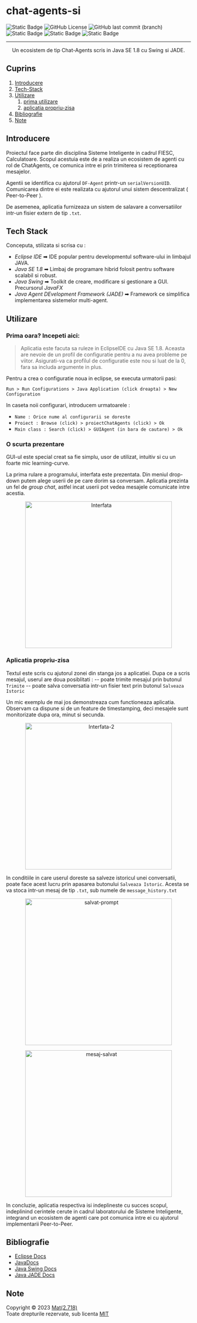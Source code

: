 # chat-agents-si

![Static Badge](https://img.shields.io/badge/authors-Mat(2.718)i-93c6d6)
![GitHub License](https://img.shields.io/github/license/matei-george/chat-agents-si)
![GitHub last commit (branch)](https://img.shields.io/github/last-commit/matei-george/chat-agents-si/main)
![Static Badge](https://img.shields.io/badge/language-Java-82aeb1)
![Static Badge](https://img.shields.io/badge/built_with-Java_Swing-ffb997)
![Static Badge](https://img.shields.io/badge/built_with-JADE-ffb997)

----
<p align="center">
Un ecosistem de tip Chat-Agents scris in Java SE 1.8 cu Swing si JADE.
</p>

## Cuprins
1. [Introducere](#introducere)
2. [Tech-Stack](#tech-stack)
3. [Utilizare](#utilizare)
    1. [prima utilizare](#prima-oara-incepeti-aici)
    2. [aplicatia propriu-zisa](#aplicatia-propriu-zisa)
5. [Bibliografie](#bibliografie)
6. [Note](#note)

## Introducere
Proiectul face parte din disciplina Sisteme Inteligente in cadrul FIESC, Calculatoare. Scopul acestuia este de a realiza un ecosistem de agenti cu rol de ChatAgents, ce comunica intre ei prin trimiterea si receptionarea mesajelor.

Agentii se identifica cu ajutorul `DF-Agent` printr-un `serialVersionUID`. Comunicarea dintre ei este realizata cu ajutorul unui sistem descentralizat ( Peer-to-Peer ).

De asemenea, aplicatia furnizeaza un sistem de salavare a conversatiilor intr-un fisier extern de tip `.txt`. 

## Tech Stack

Conceputa, stilizata si scrisa cu :

- *Eclipse IDE* ➡ IDE popular pentru developmentul software-ului in limbajul JAVA.
- *Java SE 1.8* ➡ Limbaj de programare hibrid folosit pentru software scalabil si robust.
- *Java Swing* ➡ Toolkit de creare, modificare si gestionare a GUI. Precursorul *JavaFX*
-  *Java Agent DEvelopment Framework (JADE)* ➡ Framework ce simplifica implementarea sistemelor multi-agent.

## Utilizare

### Prima oara? Incepeti aici:
> Aplicatia este facuta sa ruleze in EclipseIDE cu Java SE 1.8. Aceasta are nevoie de un profil de configuratie pentru a nu avea probleme pe viitor. Asigurati-va ca profilul de configuratie este nou si luat de la 0, fara sa includa argumente in plus. 

Pentru a crea o configuratie noua in eclipse, se executa urmatorii pasi:

 `Run > Run Configurations > Java Application (click dreapta) > New Configuration`

In caseta noii configurari, introducem urmatoarele :

- `Name : Orice nume al configurarii se doreste`
- `Proiect : Browse (click) > proiectChatAgents (click) > Ok`
- `Main class : Search (click) > GUIAgent (in bara de cautare) > Ok`

### O scurta prezentare
GUI-ul este special creat sa fie simplu, usor de utilizat, intuitiv si cu un foarte mic learning-curve.

La prima rulare a programului, interfata este prezentata. Din meniul drop-down putem alege userii de pe care dorim sa conversam. Aplicatia prezinta un fel de *group chat*, astfel incat userii pot vedea mesajele comunicate intre acestia.
<p align="center">
	<img src="https://i.ibb.co/2KNF9tq/Interfata.png" alt="Interfata" 		border="0" width=400;>
</p>

### Aplicatia propriu-zisa
Textul este scris cu ajutorul zonei din stanga jos a aplicatiei. Dupa ce a scris mesajul, userul are doua posiblitati :
-- poate trimite mesajul prin butonul `Trimite`
-- poate salva conversatia intr-un fisier text prin butonul `Salveaza Istoric`

Un mic exemplu de mai jos demonstreaza cum functioneaza aplicatia. Observam ca dispune si de un feature de timestamping, deci mesajele sunt monitorizate dupa ora, minut si secunda.
<p align="center">
<img src="https://i.ibb.co/3TvSZgx/Interfata-2.png" alt="Interfata-2" border="0" width=400;>
</p>

In conditiile in care userul doreste sa salveze istoricul unei conversatii, poate face acest lucru prin apasarea butonului `Salveaza Istoric`. Acesta se va stoca intr-un mesaj de tip `.txt`, sub numele de `message_history.txt`
<p align="center">
<img src="https://i.ibb.co/5WTBMZK/salvat-prompt.png" alt="salvat-prompt" border="0" width=400;>
</p>
<p align="center">
<img src="https://i.ibb.co/Hp77sgZ/mesaj-salvat.png" alt="mesaj-salvat" border="0" width=400;>
</p>

In concluzie, aplicatia respectiva isi indeplineste cu succes scopul, indeplinind cerintele cerute in cadrul laboratorului de Sisteme Inteligente, integrand un ecosistem de agenti care pot comunica intre ei cu ajutorul implementarii Peer-to-Peer.

## Bibliografie
- [Eclipse Docs](https://www.eclipse.org/documentation/)
- [JavaDocs](https://docs.oracle.com/javase/8/docs/api/)
- [Java Swing Docs](https://docs.oracle.com/javase/8/docs/api/javax/swing/package-summary.html)
- [Java JADE Docs](https://jade.tilab.com/documentation/tutorials-guides/)

## Note
Copyright © 2023 [Mat(2.718)](https://github.com/matei-george) <br>
Toate drepturile rezervate, sub licenta [MIT](https://mit-license.org/)
